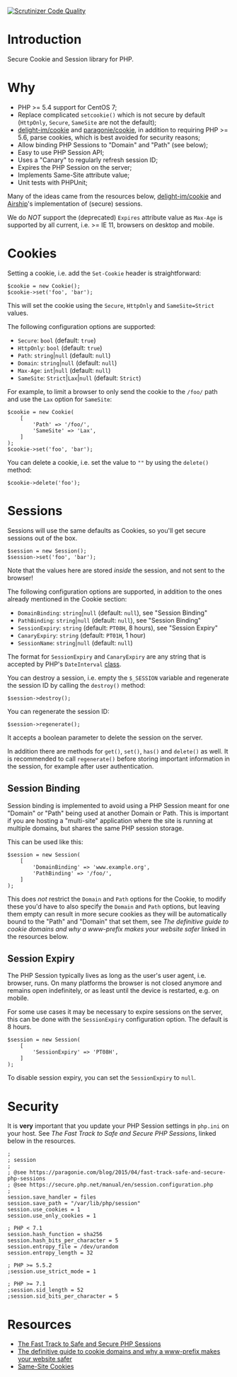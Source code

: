 [![Scrutinizer Code Quality](https://scrutinizer-ci.com/g/fkooman/php-secookie/badges/quality-score.png?b=master)](https://scrutinizer-ci.com/g/fkooman/php-secookie/?branch=master)

# Introduction

Secure Cookie and Session library for PHP.

# Why

* PHP >= 5.4 support for CentOS 7;
* Replace complicated `setcookie()` which is not secure by default (`HttpOnly`, 
  `Secure`, `SameSite` are not the default);
* [delight-im/cookie](https://github.com/delight-im/PHP-Cookie) and 
  [paragonie/cookie](https://github.com/paragonie/PHP-Cookie), in addition to 
  requiring PHP >= 5.6, parse cookies, which is best avoided for security
  reasons;
* Allow binding PHP Sessions to "Domain" and "Path" (see below);
* Easy to use PHP Session API;
* Uses a "Canary" to regularly refresh session ID;
* Expires the PHP Session on the server;
* Implements Same-Site attribute value;
* Unit tests with PHPUnit;

Many of the ideas came from the resources below,
[delight-im/cookie](https://github.com/delight-im/PHP-Cookie) and 
[Airship](https://github.com/paragonie/airship)'s implementation of (secure) 
sessions.

We do _NOT_ support the (deprecated) `Expires` attribute value as `Max-Age` is 
supported by all current, i.e. >= IE 11, browsers on desktop and mobile.

# Cookies

Setting a cookie, i.e. add the `Set-Cookie` header is straightforward:

    $cookie = new Cookie();
    $cookie->set('foo', 'bar');

This will set the cookie using the `Secure`, `HttpOnly` and `SameSite=Strict` 
values. 

The following configuration options are supported:

* `Secure`: `bool` (default: `true`)
* `HttpOnly`: `bool` (default: `true`)
* `Path`: `string`|`null` (default: `null`)
* `Domain`: `string`|`null` (default: `null`)
* `Max-Age`: `int`|`null` (default: `null`)
* `SameSite`: `Strict`|`Lax`|`null` (default: `Strict`)

For example, to limit a browser to only send the cookie to the `/foo/` path and
use the `Lax` option for `SameSite`:

    $cookie = new Cookie(
        [
            'Path' => '/foo/',
            'SameSite' => 'Lax',
        ]
    );
    $cookie->set('foo', 'bar');

You can delete a cookie, i.e. set the value to `""` by using the `delete()` 
method:

    $cookie->delete('foo');

# Sessions

Sessions will use the same defaults as Cookies, so you'll get secure sessions
out of the box. 

    $session = new Session();
    $session->set('foo', 'bar');

Note that the values here are stored _inside_ the session, and not sent to the
browser!

The following configuration options are supported, in addition to the ones 
already mentioned in the Cookie section:

* `DomainBinding`: `string`|`null` (default: `null`), see "Session Binding"
* `PathBinding`: `string`|`null` (default: `null`), see "Session Binding"
* `SessionExpiry`: `string` (default: `PT08H`, 8 hours), see "Session Expiry"
* `CanaryExpiry`: `string` (default: `PT01H`, 1 hour)
* `SessionName`: `string`|`null` (default: `null`)

The format for `SessionExpiry` and `CanaryExpiry` are any string that is 
accepted by PHP's `DateInterval` [class](https://secure.php.net/manual/en/class.dateinterval.php).

You can destroy a session, i.e. empty the `$_SESSION` variable and regenerate 
the session ID by calling the `destroy()` method:

    $session->destroy();

You can regenerate the session ID:

    $session->regenerate();

It accepts a boolean parameter to delete the session on the server.
 
In addition there are methods for `get()`, `set()`, `has()` and `delete()` as 
well. It is recommended to call `regenerate()` before storing important 
information in the session, for example after user authentication.

## Session Binding

Session binding is implemented to avoid using a PHP Session meant for one 
"Domain" or "Path" being used at another Domain or Path. This is important if 
you are hosting a "multi-site" application where the site is running at 
multiple domains, but shares the same PHP session storage.

This can be used like this:

    $session = new Session(
        [
            'DomainBinding' => 'www.example.org',
            'PathBinding' => '/foo/',
        ]
    );

This does *not* restrict the `Domain` and `Path` options for the Cookie, to 
modify these you'd have to also specify the `Domain` and `Path` options, but
leaving them empty can result in more secure cookies as they will be 
automatically bound to the "Path" and "Domain" that set them, see 
_The definitive guide to cookie domains and why a www-prefix makes your website safer_
linked in the resources below.

## Session Expiry

The PHP Session typically lives as long as the user's user agent, i.e. browser, 
runs. On many platforms the browser is not closed anymore and remains open 
indefinitely, or as least until the device is restarted, e.g. on mobile.

For some use cases it may be necessary to expire sessions on the server, this 
can be done with the `SessionExpiry` configuration option. The default is 8 
hours.

    $session = new Session(
        [
            'SessionExpiry' => 'PT08H',
        ]
    );

To disable session expiry, you can set the `SessionExpiry` to `null`.

# Security

It is **very** important that you update your PHP Session settings in 
`php.ini` on your host. See _The Fast Track to Safe and Secure PHP Sessions_, 
linked below in the resources.

    ;
    ; session
    ;
    ; @see https://paragonie.com/blog/2015/04/fast-track-safe-and-secure-php-sessions
    ; @see https://secure.php.net/manual/en/session.configuration.php
    ;
    session.save_handler = files
    session.save_path = "/var/lib/php/session"
    session.use_cookies = 1
    session.use_only_cookies = 1

    ; PHP < 7.1
    session.hash_function = sha256
    session.hash_bits_per_character = 5
    session.entropy_file = /dev/urandom
    session.entropy_length = 32

    ; PHP >= 5.5.2
    ;session.use_strict_mode = 1

    ; PHP >= 7.1
    ;session.sid_length = 52
    ;session.sid_bits_per_character = 5

# Resources

* [The Fast Track to Safe and Secure PHP Sessions](https://paragonie.com/blog/2015/04/fast-track-safe-and-secure-php-sessions)
* [The definitive guide to cookie domains and why a www-prefix makes your website safer](http://erik.io/blog/2014/03/04/definitive-guide-to-cookie-domains/)
* [Same-Site Cookies](https://tools.ietf.org/html/draft-ietf-httpbis-cookie-same-site-00)

